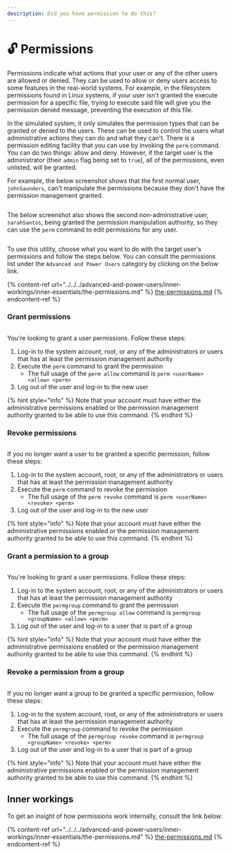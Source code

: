 ```yaml
---
description: Did you have permission to do this?
---
```


# 🔓 Permissions

Permissions indicate what actions that your user or any of the other users are allowed or denied. They can be used to allow or deny users access to some features in the real-world systems. For example, in the filesystem permissions found in Linux systems, if your user isn't granted the execute permission for a specific file, trying to execute said file will give you the permission denied message, preventing the execution of this file.

In the simulated system, it only simulates the permission types that can be granted or denied to the users. These can be used to control the users what administrative actions they can do and what they can't. There is a permission editing facility that you can use by invoking the `perm` command. You can do two things: allow and deny. However, if the target user is the administrator (their `admin` flag being set to `true`), all of the permissions, even unlisted, will be granted.

For example, the below screenshot shows that the first normal user, `johnSaunders`, can't manipulate the permissions because they don't have the permission management granted.

<figure><img src="../../../.gitbook/assets/Beta3-050-Permissions.png" alt=""><figcaption></figcaption></figure>

The below screenshot also shows the second non-administrative user, `sarahSantos`, being granted the permission manipulation authority, so they can use the `perm` command to edit permissions for any user.

<figure><img src="../../../.gitbook/assets/Beta3-053-Permissions.png" alt=""><figcaption></figcaption></figure>

To use this utility, choose what you want to do with the target user's permissions and follow the steps below. You can consult the permissions list under the `Advanced and Power Users` category by clicking on the below link.

{% content-ref url="../../../advanced-and-power-users/inner-workings/inner-essentials/the-permissions.md" %}
[the-permissions.md](../../../advanced-and-power-users/inner-workings/inner-essentials/the-permissions.md)
{% endcontent-ref %}

### Grant permissions

<figure><img src="../../../.gitbook/assets/Beta3-051-Permissions.png" alt=""><figcaption></figcaption></figure>

You're looking to grant a user permissions. Follow these steps:

1. Log-in to the system account, root, or any of the administrators or users that has at least the permission management authority
2. Execute the `perm` command to grant the permission
   * The full usage of the `perm allow` command is `perm <userName> <allow> <perm>`
3. Log out of the user and log-in to the new user

{% hint style="info" %}
Note that your account must have either the administrative permissions enabled or the permission management authority granted to be able to use this command.
{% endhint %}

### Revoke permissions

<figure><img src="../../../.gitbook/assets/Beta3-052-Permissions.png" alt=""><figcaption></figcaption></figure>

If you no longer want a user to be granted a specific permission, follow these steps:

1. Log-in to the system account, root, or any of the administrators or users that has at least the permission management authority
2. Execute the `perm` command to revoke the permission
   * The full usage of the `perm revoke` command is `perm <userName> <revoke> <perm>`
3. Log out of the user and log-in to the new user

{% hint style="info" %}
Note that your account must have either the administrative permissions enabled or the permission management authority granted to be able to use this command.
{% endhint %}

### Grant a permission to a group

<figure><img src="../../../.gitbook/assets/Beta3-054-Permissions.png" alt=""><figcaption></figcaption></figure>

You're looking to grant a user permissions. Follow these steps:

1. Log-in to the system account, root, or any of the administrators or users that has at least the permission management authority
2. Execute the `permgroup` command to grant the permission
   * The full usage of the `permgroup allow` command is `permgroup <groupName> <allow> <perm>`
3. Log out of the user and log-in to a user that is part of a group

{% hint style="info" %}
Note that your account must have either the administrative permissions enabled or the permission management authority granted to be able to use this command.
{% endhint %}

### Revoke a permission from a group

<figure><img src="../../../.gitbook/assets/Beta3-055-Permissions.png" alt=""><figcaption></figcaption></figure>

If you no longer want a group to be granted a specific permission, follow these steps:

1. Log-in to the system account, root, or any of the administrators or users that has at least the permission management authority
2. Execute the `permgroup` command to revoke the permission
   * The full usage of the `permgroup revoke` command is `permgroup <groupName> <revoke> <perm>`
3. Log out of the user and log-in to a user that is part of a group

{% hint style="info" %}
Note that your account must have either the administrative permissions enabled or the permission management authority granted to be able to use this command.
{% endhint %}

## Inner workings

To get an insight of how permissions work internally, consult the link below:

{% content-ref url="../../../advanced-and-power-users/inner-workings/inner-essentials/the-permissions.md" %}
[the-permissions.md](../../../advanced-and-power-users/inner-workings/inner-essentials/the-permissions.md)
{% endcontent-ref %}
